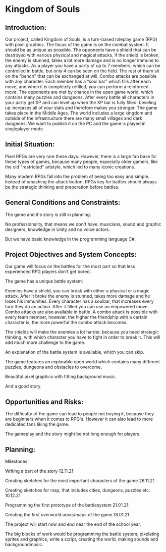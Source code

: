# Kingdom of Souls

## Introduction:

Our project, called Kingdom of Souls, is a turn-based roleplay game (RPG) with pixel graphics. The focus of the game is on the combat system. It should be as unique as possible. The opponents have a shield that can be destroyed with various physical and magical attacks. If the shield is broken, the enemy is stunned, takes a lot more damage and is no longer immune to any attacks. As a player you have a party of up to 7 members, which can be controlled in battle, but only 4 can be seen on the field. The rest of them sit on the "bench" that can be exchanged at will. Combo attacks are possible with any character. Each member has a “soul bar” which fills after each move, and when it is completely refilled, you can perform a reinforced move. The opponents are met by chance in the open game world, which contains many puzzles and dungeons. After every battle all characters in your party get XP and can level up when the XP bar is fully filled. Leveling up increases all of your stats and therefore makes you stronger. The game takes place in the Middle Ages. The world includes a large kingdom and outside of the infrastructure there are many small villages and dark dungeons. We want to publish it on the PC and the game is played in singleplayer mode.

## Initial Situation:

Pixel RPGs are very rare these days. However, there is a large fan base for these types of games, because many people, especially older gamers, like the old "restricted" artstyle, which led to many iconic creations. 

Many modern RPGs fall into the problem of being too easy and simple. Instead of smashing the attack button, RPGs key for battles should always be the strategic thinking and preperation before battles. 

## General Conditions and Constraints:

The game and it's story is still in planning.

No professionality, that means we don't have: musicians, sound and graphic designers, knowledge in Unity and no voice actors. 

But we have basic knowledge in the programming language C#.

## Project Objectives and System Concepts:

Our game will focus on the battles for the most part so that less experienced RPG players don't get bored.

The game has a unique battle system: 

Enemies have a shield, you can break with either a physical or a magic attack. After it broke the enemy is stunned, takes more damage and he loses his immunities.
Every character has a soulbar, that increases every turn they do an action. After it filled you can use an empowered move.
Combo attacks are also available in battle. A combo attack is possible with every team member, however, the higher the friendship with a certain character is, the more powerful the combo attack becomes.

The shields will make the enemies a lot harder, because you need strategic thinking, with which character you have to fight in order to break it. This will add much more challenge to the game.

An explanation of the battle system is available, which you can skip.

The game features an explorable open world which contains many different puzzles, dungeons and obstacles to overcome.

Beautiful pixel graphics with fitting background music.

And a good story.

## Opportunities and Risks:



The difficulty of the game can lead to people not buying it, because they are beginners when it comes to RPG's. However it can also lead to more dedicated fans liking the game.

The gameplay and the story might be not long enough for players.

## Planning:

Milestones:

Writing a part of the story 12.11.21

Creating sketches for the most important characters of the game 26.11.21

Creating sketches for map, that includes cities, dungeons, puzzles etc. 10.12.21

Programming the first prototype of the battlesystem 21.01.21

Creating the first overworld areas/maps of the game 18.01.21 



The project will start now and end near the end of the school year.

The big blocks of work would be programming the battle system, pixelating sprites and graphics, write a script, creating the world, making sounds and backgroundmusic.







